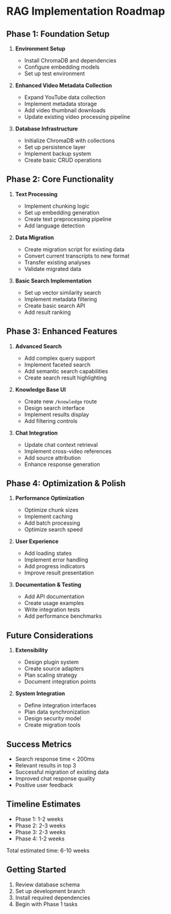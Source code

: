 # RAG Implementation Roadmap

## Phase 1: Foundation Setup
1. **Environment Setup**
   - Install ChromaDB and dependencies
   - Configure embedding models
   - Set up test environment

2. **Enhanced Video Metadata Collection**
   - Expand YouTube data collection
   - Implement metadata storage
   - Add video thumbnail downloads
   - Update existing video processing pipeline

3. **Database Infrastructure**
   - Initialize ChromaDB with collections
   - Set up persistence layer
   - Implement backup system
   - Create basic CRUD operations

## Phase 2: Core Functionality
1. **Text Processing**
   - Implement chunking logic
   - Set up embedding generation
   - Create text preprocessing pipeline
   - Add language detection

2. **Data Migration**
   - Create migration script for existing data
   - Convert current transcripts to new format
   - Transfer existing analyses
   - Validate migrated data

3. **Basic Search Implementation**
   - Set up vector similarity search
   - Implement metadata filtering
   - Create basic search API
   - Add result ranking

## Phase 3: Enhanced Features
1. **Advanced Search**
   - Add complex query support
   - Implement faceted search
   - Add semantic search capabilities
   - Create search result highlighting

2. **Knowledge Base UI**
   - Create new `/knowledge` route
   - Design search interface
   - Implement results display
   - Add filtering controls

3. **Chat Integration**
   - Update chat context retrieval
   - Implement cross-video references
   - Add source attribution
   - Enhance response generation

## Phase 4: Optimization & Polish
1. **Performance Optimization**
   - Optimize chunk sizes
   - Implement caching
   - Add batch processing
   - Optimize search speed

2. **User Experience**
   - Add loading states
   - Implement error handling
   - Add progress indicators
   - Improve result presentation

3. **Documentation & Testing**
   - Add API documentation
   - Create usage examples
   - Write integration tests
   - Add performance benchmarks

## Future Considerations
1. **Extensibility**
   - Design plugin system
   - Create source adapters
   - Plan scaling strategy
   - Document integration points

2. **System Integration**
   - Define integration interfaces
   - Plan data synchronization
   - Design security model
   - Create migration tools

## Success Metrics
- Search response time < 200ms
- Relevant results in top 3
- Successful migration of existing data
- Improved chat response quality
- Positive user feedback

## Timeline Estimates
- Phase 1: 1-2 weeks
- Phase 2: 2-3 weeks
- Phase 3: 2-3 weeks
- Phase 4: 1-2 weeks

Total estimated time: 6-10 weeks

## Getting Started
1. Review database schema
2. Set up development branch
3. Install required dependencies
4. Begin with Phase 1 tasks 